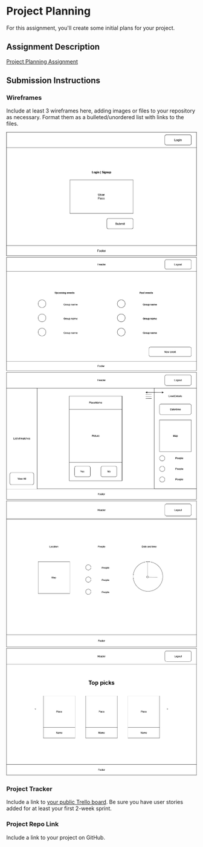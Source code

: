 # Project Planning
For this assignment, you'll create some initial plans for your project.

## Assignment Description
[Project Planning Assignment](https://education.launchcode.org/liftoff/modules/assignments/project-planning)

## Submission Instructions

### Wireframes

Include at least 3 wireframes here, adding images or files to your repository as necessary. Format them as a bulleted/unordered list with links to the files.

![/](assets/diagram-home.png)  
![/ (authenticated)](assets/diagram-home-authenticated.png)  
![/event/{eventId}/](assets/diagram-event-eventId.png)  
![/event/{eventId}/details](assets/diagram-event-eventId-details.png)  
![/event/{eventId}/matches](assets/diagram-event-eventID-matches.png)  

### Project Tracker

Include a link to [your public Trello board](https://trello.com/b/6yKd3j3B/project-tracking). Be sure you have user stories added for at least your first 2-week sprint.

### Project Repo Link

Include a link to your project on GitHub.
